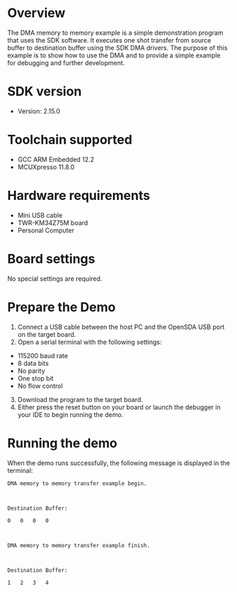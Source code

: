 Overview
========
The DMA memory to memory example is a simple demonstration program that uses the SDK software.
It executes one shot transfer from source buffer to destination buffer using the SDK DMA drivers.
The purpose of this example is to show how to use the DMA and to provide a simple example for
debugging and further development.

SDK version
===========
- Version: 2.15.0

Toolchain supported
===================
- GCC ARM Embedded  12.2
- MCUXpresso  11.8.0

Hardware requirements
=====================
- Mini USB cable
- TWR-KM34Z75M board
- Personal Computer

Board settings
==============
No special settings are required.

Prepare the Demo
================
1.  Connect a USB cable between the host PC and the OpenSDA USB port on the target board.
2.  Open a serial terminal with the following settings:
   - 115200 baud rate
   - 8 data bits
   - No parity
   - One stop bit
   - No flow control
3. Download the program to the target board.
4. Either press the reset button on your board or launch the debugger in your IDE to begin running
   the demo.

Running the demo
================
When the demo runs successfully, the following message is displayed in the terminal:
~~~~~~~~~~~~~~~~~~~~~~~~~~~~~~~~~~~~~~~~~~~~
DMA memory to memory transfer example begin.



Destination Buffer:

0	0	0	0	



DMA memory to memory transfer example finish.



Destination Buffer:

1	2	3	4	
~~~~~~~~~~~~~~~~~~~~~~~~~~~~~~~~~~~~~~~~~~~~

